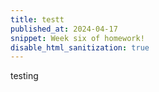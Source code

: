 ```yaml
---
title: testt
published_at: 2024-04-17
snippet: Week six of homework!
disable_html_sanitization: true
---
```



testing
